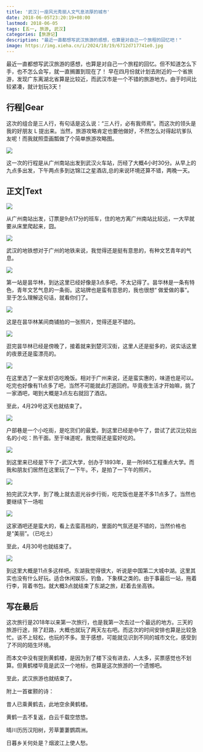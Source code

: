 ```yaml
---
title: '武汉|一座风光秀丽人文气息浓厚的城市'
date: 2018-06-05T23:20:19+08:00
lastmod: 2018-06-05
tags: [五一, 旅游, 武汉]
categories: [旅游记]
description: "最近一直都想写武汉旅游的感想，也算是对自己一个旅程的回忆吧！"
image: https://img.xieha.cn/i/2024/10/19/6712d717741e0.jpg
---
```


最近一直都想写武汉旅游的感想，也算是对自己一个旅程的回忆。但不知道怎么下手，也不怎么会写，就一直搁置到现在了！
早在四月份就计划去附近的一个省旅游，发现广东离湖北省算是比较近，而武汉市是一个不错的旅游地方。由于时间比较紧凑，就计划玩3天！



## 行程|Gear

这次的组合是三人行，有句话是这么说：“三人行，必有我师焉”。而这次的领头是我的好朋友 L 提出来。当然，旅游攻略肯定也要他做好，不然怎么对得起坑爹队友呢！而我就照壶画瓢做了个简单旅游攻略图。

![](9.jpg)

这一次的行程是从广州南站出发到武汉火车站，历经了大概4小时30分。从早上的九点多出发，下午两点多到达锦江之星酒店,总的来说环境还算不错，两晚一天。

## 正文|Text

![](cad39138gy1frzm9xlyyyj22io1w0e81.jpg)

从广州南站出发，订票是9点17分的班车，住的地方离广州南站比较远，一大早就要从床里爬起来，囧。

![](cad39138gy1frzma7jmauj228037ku0y.jpg)

武汉的地铁想对于广州的地铁来说，我觉得还是挺有意思的，有种文艺青年的气息。

![](featured.jpg)

第一站是昙华林，到达这里已经好像是3点多吧，不太记得了。昙华林是一条有特色，青年文艺气息的一条街。这站牌也是蛮有意思的，我也很想“ 做爱做的事”。至于怎么理解这句话，就看你们了。

![](cad39138gy1frzm9z22pzj22io1w0txg.jpg)

这是在昙华林某间商铺拍的一张照片，觉得还是不错的。

![](\cad39138gy1frzmad1n2bj23402c0npf.jpg)

逛完昙华林已经是傍晚了，接着就来到楚河汉街，这里人还是挺多的，说实话这里的夜景还是蛮漂亮的。

![](cad39138gy1frzn6mt076j22c0340x6q.jpg)

在这里选了一家龙虾店吃晚饭。相对于广州来说，还是蛮实惠的，味道也是可以。吃完也好像有11点多了吧，当然不可能就此打道回府。毕竟夜生活才开始嘛，挑了一家酒吧，喝到大概是3点左右就回了酒店。

至此，4月29号这天也就结束了。

![](cad39138gy1frzm9lw80gj23402c0u0y.jpg)

户部巷是一个小吃街，是吃货们的最爱。到这里已经是中午了，尝试了武汉比较出名的小吃：热干面。至于味道呢，我觉得还是蛮好吃的。

![](cad39138gy1frzma1fwfrj237k2eohdt.jpg)

到这里来已经是下午了-武汉大学，创办于1893年，是一所985工程重点大学。而我和朋友们居然在这里玩了一下午。不，是拍了一下午的照片。

![](cad39138gy1frznzlfq5sj23402c0u0y.jpg)

拍完武汉大学，到了晚上就去逛光谷步行街，吃完饭也是差不多11点多了。当然也要继续下一场啦 



![](cad39138gy1frzmasda5qj21fc0ty7wh.jpg)

这家酒吧还是蛮大的，看上去蛮高档的，里面的气氛还是不错的，当然价格也是“美丽”。（已吃土）

至此，4月30号也就结束了。

![](cad39138gy1frzma3x1jpj22qy277hdt.jpg)

到这里大概是11点多这样吧。东湖我觉得很大，听说是中国第二大城中湖。这里其实也没有什么好玩。适合休闲娱乐，钓鱼，下象棋之类的。由于事最后一站，拖着行李，背着书包。就大概3点就结束了东湖之旅，赶着去坐高铁。



## 写在最后

这次旅行是2018年以来第一次旅行，也是我第一次去过一个最远的地方。三天的旅游行途，除了赶路，大概也就玩了两天左右吧。而这次的时间安排也算是比较急忙。谈不上轻松，也玩的不多。至于感想，可能就见识到不同的城市文化，感受到了不同的陌生环境。

而本文中没有提到黄鹤楼，是因为到了楼下没有进去，人太多，买票感觉也不划算。但黄鹤楼毕竟是武汉一个地标，也算是这次旅游的一个遗憾吧。

至此，武汉旅游也就结束了。

附上一首崔颢的诗：

昔人已乘黄鹤去，此地空余黄鹤楼。

黄鹤一去不复返，白云千载空悠悠。

晴川历历汉阳树，芳草萋萋鹦鹉洲。

日暮乡关何处是？烟波江上使人愁。
